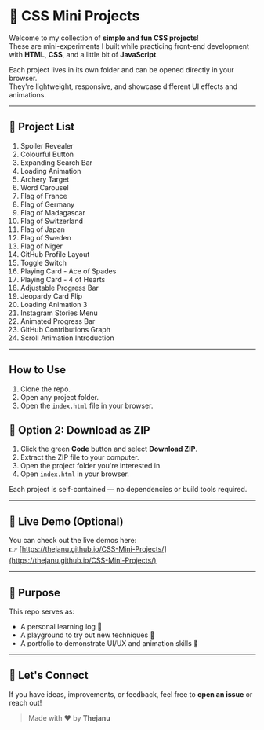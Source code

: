 # 🎨 CSS Mini Projects

Welcome to my collection of **simple and fun CSS projects**!  
These are mini-experiments I built while practicing front-end development with **HTML**, **CSS**, and a little bit of **JavaScript**.

Each project lives in its own folder and can be opened directly in your browser.  
They're lightweight, responsive, and showcase different UI effects and animations.

---

## 📁 Project List

1. Spoiler Revealer  
2. Colourful Button  
3. Expanding Search Bar  
4. Loading Animation  
5. Archery Target  
6. Word Carousel  
7. Flag of France  
8. Flag of Germany  
9. Flag of Madagascar  
10. Flag of Switzerland  
11. Flag of Japan  
12. Flag of Sweden  
13. Flag of Niger  
14. GitHub Profile Layout  
15. Toggle Switch  
16. Playing Card - Ace of Spades  
17. Playing Card - 4 of Hearts  
18. Adjustable Progress Bar  
19. Jeopardy Card Flip  
20. Loading Animation 3  
21. Instagram Stories Menu  
22. Animated Progress Bar  
23. GitHub Contributions Graph  
24. Scroll Animation Introduction

---

## How to Use

1. Clone the repo.
2. Open any project folder.
3. Open the `index.html` file in your browser.

## 📂 Option 2: Download as ZIP

1. Click the green **Code** button and select **Download ZIP**.
2. Extract the ZIP file to your computer.
3. Open the project folder you're interested in.
4. Open `index.html` in your browser.

Each project is self-contained — no dependencies or build tools required.

---

## 📢 Live Demo (Optional)

You can check out the live demos here:  
👉  [https://thejanu.github.io/CSS-Mini-Projects/](https://thejanu.github.io/CSS-Mini-Projects/)


---

## 🧠 Purpose

This repo serves as:

- A personal learning log 📘  
- A playground to try out new techniques 🧪  
- A portfolio to demonstrate UI/UX and animation skills 🎯

---

## 🙌 Let's Connect

If you have ideas, improvements, or feedback, feel free to **open an issue** or reach out!

> Made with ❤️ by **Thejanu**
